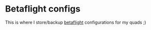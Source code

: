 # Betaflight configs

This is where I store/backup [betaflight](https://betaflight.com/) configurations for my quads ;)
